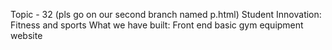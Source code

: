 Topic - 32 (pls go on our second branch named p.html)
Student Innovation: Fitness and sports
What we have built: Front end basic gym equipment website
